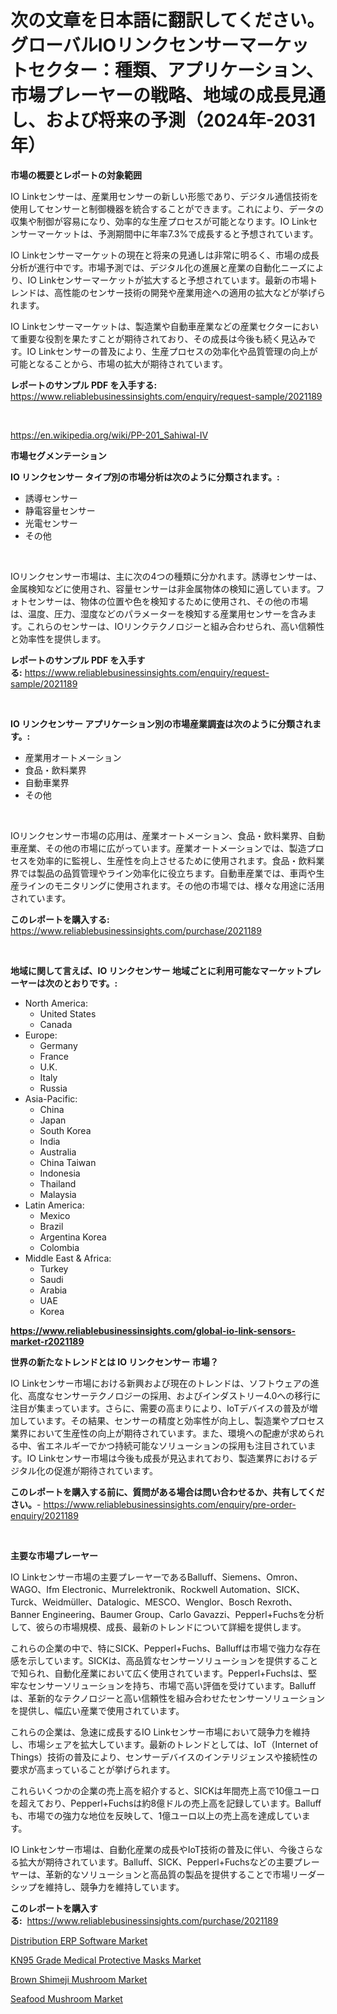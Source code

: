 <p><h1>次の文章を日本語に翻訳してください。 グローバルIOリンクセンサーマーケットセクター：種類、アプリケーション、市場プレーヤーの戦略、地域の成長見通し、および将来の予測（2024年-2031年）</h1></p><p><strong>市場の概要とレポートの対象範囲</strong></p>
<p><p>IO Linkセンサーは、産業用センサーの新しい形態であり、デジタル通信技術を使用してセンサーと制御機器を統合することができます。これにより、データの収集や制御が容易になり、効率的な生産プロセスが可能となります。IO Linkセンサーマーケットは、予測期間中に年率7.3%で成長すると予想されています。</p><p>IO Linkセンサーマーケットの現在と将来の見通しは非常に明るく、市場の成長分析が進行中です。市場予測では、デジタル化の進展と産業の自動化ニーズにより、IO Linkセンサーマーケットが拡大すると予想されています。最新の市場トレンドは、高性能のセンサー技術の開発や産業用途への適用の拡大などが挙げられます。</p><p>IO Linkセンサーマーケットは、製造業や自動車産業などの産業セクターにおいて重要な役割を果たすことが期待されており、その成長は今後も続く見込みです。IO Linkセンサーの普及により、生産プロセスの効率化や品質管理の向上が可能となることから、市場の拡大が期待されています。</p></p>
<p><strong>レポートのサンプル PDF を入手する:</strong> <a href="https://www.reliablebusinessinsights.com/enquiry/request-sample/2021189">https://www.reliablebusinessinsights.com/enquiry/request-sample/2021189</a></p>
<p>&nbsp;</p>
<p><a href="https://en.wikipedia.org/wiki/PP-201_Sahiwal-IV">https://en.wikipedia.org/wiki/PP-201_Sahiwal-IV</a></p>
<p><strong>市場セグメンテーション</strong></p>
<p><strong>IO リンクセンサー タイプ別の市場分析は次のように分類されます。:</strong></p>
<p><ul><li>誘導センサー</li><li>静電容量センサー</li><li>光電センサー</li><li>その他</li></ul></p>
<p>&nbsp;</p>
<p><p>IOリンクセンサー市場は、主に次の4つの種類に分かれます。誘導センサーは、金属検知などに使用され、容量センサーは非金属物体の検知に適しています。フォトセンサーは、物体の位置や色を検知するために使用され、その他の市場は、温度、圧力、湿度などのパラメーターを検知する産業用センサーを含みます。これらのセンサーは、IOリンクテクノロジーと組み合わせられ、高い信頼性と効率性を提供します。</p></p>
<p><strong>レポートのサンプル PDF を入手する:</strong>&nbsp;<a href="https://www.reliablebusinessinsights.com/enquiry/request-sample/2021189">https://www.reliablebusinessinsights.com/enquiry/request-sample/2021189</a></p>
<p>&nbsp;</p>
<p><strong> IO リンクセンサー アプリケーション別の市場産業調査は次のように分類されます。:</strong></p>
<p><ul><li>産業用オートメーション</li><li>食品・飲料業界</li><li>自動車業界</li><li>その他</li></ul></p>
<p>&nbsp;</p>
<p><p>IOリンクセンサー市場の応用は、産業オートメーション、食品・飲料業界、自動車産業、その他の市場に広がっています。産業オートメーションでは、製造プロセスを効率的に監視し、生産性を向上させるために使用されます。食品・飲料業界では製品の品質管理やライン効率化に役立ちます。自動車産業では、車両や生産ラインのモニタリングに使用されます。その他の市場では、様々な用途に活用されています。</p></p>
<p><strong>このレポートを購入する:</strong>&nbsp; <a href="https://www.reliablebusinessinsights.com/purchase/2021189">https://www.reliablebusinessinsights.com/purchase/2021189</a></p>
<p>&nbsp;</p>
<p><strong>地域に関して言えば、IO リンクセンサー 地域ごとに利用可能なマーケットプレーヤーは次のとおりです。:</strong></p>
<p><ul>
    <li>
        North America:
        <ul>
            <li>United States</li>
            <li>Canada</li>
        </ul>
    </li>
    <li>
        Europe:
        <ul>
            <li>Germany</li>
            <li>France</li>
            <li>U.K.</li>
            <li>Italy</li>
            <li>Russia</li>
        </ul>
    </li>
    <li>
        Asia-Pacific:
        <ul>
            <li>China</li>
            <li>Japan</li>
            <li>South Korea</li>
            <li>India</li>
            <li>Australia</li>
            <li>China Taiwan</li>
            <li>Indonesia</li>
            <li>Thailand</li>
            <li>Malaysia</li>
        </ul>
    </li>
    <li>
        Latin America:
        <ul>
            <li>Mexico</li>
            <li>Brazil</li>
            <li>Argentina Korea</li>
            <li>Colombia</li>
        </ul>
    </li>
    <li>
        Middle East & Africa:
        <ul>
            <li>Turkey</li>
            <li>Saudi</li>
            <li>Arabia</li>
            <li>UAE</li>
            <li>Korea</li>
        </ul>
    </li>
    </ul></p>
<p><strong><a href="https://www.reliablebusinessinsights.com/global-io-link-sensors-market-r2021189">https://www.reliablebusinessinsights.com/global-io-link-sensors-market-r2021189</a></strong>&nbsp;</p>
<p><strong>世界の新たなトレンドとは IO リンクセンサー 市場？</strong></p>
<p><p>IO Linkセンサー市場における新興および現在のトレンドは、ソフトウェアの進化、高度なセンサーテクノロジーの採用、およびインダストリー4.0への移行に注目が集まっています。さらに、需要の高まりにより、IoTデバイスの普及が増加しています。その結果、センサーの精度と効率性が向上し、製造業やプロセス業界において生産性の向上が期待されています。また、環境への配慮が求められる中、省エネルギーでかつ持続可能なソリューションの採用も注目されています。IO Linkセンサー市場は今後も成長が見込まれており、製造業界におけるデジタル化の促進が期待されています。</p></p>
<p><strong>このレポートを購入する前に、質問がある場合は問い合わせるか、共有してください。</strong>- <a href="https://www.reliablebusinessinsights.com/enquiry/pre-order-enquiry/2021189">https://www.reliablebusinessinsights.com/enquiry/pre-order-enquiry/2021189</a></p>
<p>&nbsp;</p>
<p><strong>主要な市場プレーヤー</strong></p>
<p><p>IO Linkセンサー市場の主要プレーヤーであるBalluff、Siemens、Omron、WAGO、Ifm Electronic、Murrelektronik、Rockwell Automation、SICK、Turck、Weidmüller、Datalogic、MESCO、Wenglor、Bosch Rexroth、Banner Engineering、Baumer Group、Carlo Gavazzi、Pepperl+Fuchsを分析して、彼らの市場規模、成長、最新のトレンドについて詳細を提供します。</p><p>これらの企業の中で、特にSICK、Pepperl+Fuchs、Balluffは市場で強力な存在感を示しています。SICKは、高品質なセンサーソリューションを提供することで知られ、自動化産業において広く使用されています。Pepperl+Fuchsは、堅牢なセンサーソリューションを持ち、市場で高い評価を受けています。Balluffは、革新的なテクノロジーと高い信頼性を組み合わせたセンサーソリューションを提供し、幅広い産業で使用されています。</p><p>これらの企業は、急速に成長するIO Linkセンサー市場において競争力を維持し、市場シェアを拡大しています。最新のトレンドとしては、IoT（Internet of Things）技術の普及により、センサーデバイスのインテリジェンスや接続性の要求が高まっていることが挙げられます。</p><p>これらいくつかの企業の売上高を紹介すると、SICKは年間売上高で10億ユーロを超えており、Pepperl+Fuchsは約8億ドルの売上高を記録しています。Balluffも、市場での強力な地位を反映して、1億ユーロ以上の売上高を達成しています。</p><p>IO Linkセンサー市場は、自動化産業の成長やIoT技術の普及に伴い、今後さらなる拡大が期待されています。Balluff、SICK、Pepperl+Fuchsなどの主要プレーヤーは、革新的なソリューションと高品質の製品を提供することで市場リーダーシップを維持し、競争力を維持しています。</p></p>
<p><strong>このレポートを購入する:</strong>&nbsp;&nbsp;<a href="https://www.reliablebusinessinsights.com/purchase/2021189">https://www.reliablebusinessinsights.com/purchase/2021189</a></p>
<p><p><a href="https://issuu.com/reportprime-2/docs/distribution-erp-software-market-size-2030.pptx">Distribution ERP Software Market</a></p><p><a href="https://issuu.com/reportprime-2/docs/kn95-grade-medical-protective-masks-market-size-20">KN95 Grade Medical Protective Masks Market</a></p><p><a href="https://github.com/prosalinda88/Market-Research-Report-List-5/blob/main/brown-shimeji-mushroom-market.md">Brown Shimeji Mushroom Market</a></p><p><a href="https://github.com/globismark/Market-Research-Report-List-4/blob/main/seafood-mushroom-market.md">Seafood Mushroom Market</a></p></p>